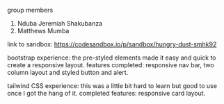 group members
1. Nduba Jeremiah Shakubanza
2. Matthews Mumba

link to sandbox: https://codesandbox.io/p/sandbox/hungry-dust-smhk92

bootstrap
experience: the pre-styled elements made it easy and quick to create a responsive layout.
features completed: responsive nav bar, two column layout and styled button and alert.

tailwind CSS
experience: this was a little bit hard to learn but good to use once I got the hang of it.
completed features: responsive card layout.


